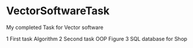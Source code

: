 # VectorSoftwareTask
My completed Task for Vector software

1 First task Algorithm 
2 Second task OOP Figure
3 SQL database for Shop
